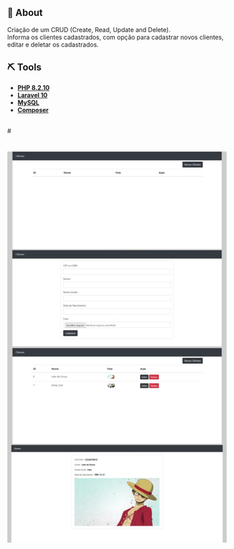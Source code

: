 ## 📕 About 

Criação de um CRUD (Create, Read, Update and Delete).
<br>
Informa os clientes cadastrados, com opção para cadastrar novos clientes, editar e deletar os cadastrados.

## ⛏ Tools

- **[PHP 8.2.10](https://www.php.net/releases/8.2/en.php)**
- **[Laravel 10](https://laravel.com/)**
- **[MySQL](https://dev.mysql.com/downloads/installer/)**
- **[Composer](https://getcomposer.org/download/)**
<br>
#

<h1 align="center">
    <img src="resources/css/assets/crud.jpg/">
</h1>